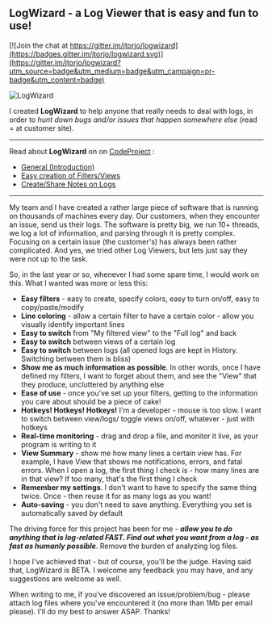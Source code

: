 ## LogWizard - a Log Viewer that is easy and fun to use!

[![Join the chat at https://gitter.im/jtorjo/logwizard](https://badges.gitter.im/jtorjo/logwizard.svg)](https://gitter.im/jtorjo/logwizard?utm_source=badge&utm_medium=badge&utm_campaign=pr-badge&utm_content=badge)

![LogWizard](https://github.com/jtorjo/logwizard/blob/master/images/00shot_first.png)

I created **LogWizard** to help anyone that really needs to deal with logs, in order to _hunt down bugs and/or issues that happen somewhere else_ (read = at customer site).

***

Read about **LogWizard** on on <a href="http://www.codeproject.com" target="_blank">CodeProject</a> : 
* <a href="http://www.codeproject.com/Articles/1023815/LogWizard-a-Log-Viewer-that-is-easy-and-fun-to-use" target="_blank">General (Introduction)</a> 
* <a href="http://www.codeproject.com/Articles/1045528/LogWizard-Filter-your-Logs-Inside-out" target="_blank">Easy creation of Filters/Views</a> 
* <a href="http://www.codeproject.com/Articles/1039389/LogWizard-Talk-About-your-Logs" target="_blank">Create/Share Notes on Logs</a>

***

My team and I have created a rather large piece of software that is running on thousands of machines every day. Our customers, when they encounter an issue, send us their logs. The software is pretty big, we run 10+ threads, we log a lot of information, and parsing through it is pretty complex. Focusing on a certain issue (the customer's) has always been rather complicated. And yes, we tried other Log Viewers, but lets just say they were not up to the task.

So, in the last year or so, whenever I had some spare time, I would work on this. What I wanted was more or less this:
- **Easy filters** - easy to create, specify colors, easy to turn on/off, easy to copy/paste/modify
- **Line coloring** - allow a certain filter to have a certain color - allow you visually identify important lines
- **Easy to switch** from "My filtered view" to the "Full log" and back
- **Easy to switch** between views of a certain log
- **Easy to switch** between logs (all opened logs are kept in History. Switching between them is bliss)
- **Show me as much information as possible**. In other words, once I have defined my filters, I want to forget about them, and see the "View" that they produce, uncluttered by anything else
- **Ease of use** - once you've set up your filters, getting to the information you care about should be a piece of cake!
- **Hotkeys! Hotkeys! Hotkeys!** I'm a developer - mouse is too slow. I want to switch between view/logs/ toggle views on/off, whatever - just with hotkeys
- **Real-time monitoring** - drag and drop a file, and monitor it live, as your program is writing to it
- **View Summary** - show me how many lines a certain view has. For example, I have View that shows me notifications, errors, and fatal errors. When I open a log, the first thing I check is - how many lines are in that view? If too many, that's the first thing I check
- **Remember my settings**. I don't want to have to specify the same thing twice. Once - then reuse it for as many logs as you want!
- **Auto-saving** - you don't need to save anything. Everything you set is automatically saved by default

The driving force for this project has been for me - _**allow you to do anything that is log-related FAST. Find out what you want from a log - as fast as humanly possible**_. Remove the burden of analyzing log files.

I hope I've achieved that - but of course, you'll be the judge. Having said that, LogWizard is BETA. I welcome any feedback you may have, and any suggestions are welcome as well. 

When writing to me, if you've discovered an issue/problem/bug - please attach log files where you've encountered it (no more than 1Mb per email please). I'll do my best to answer ASAP. Thanks!
